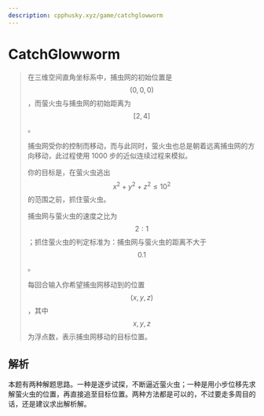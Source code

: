 ```yaml
---
description: cpphusky.xyz/game/catchglowworm
---
```


# CatchGlowworm

> 在三维空间直角坐标系中，捕虫网的初始位置是 $$(0,0,0)$$，而萤火虫与捕虫网的初始距离为 $$[2,4]$$。
>
> 捕虫网受你的控制而移动，而与此同时，萤火虫也总是朝着远离捕虫网的方向移动，此过程使用 1000 步的近似连续过程来模拟。
>
> 你的目标是，在萤火虫逃出 $$x^2+y^2+z^2\le10^2$$ 的范围之前，抓住萤火虫。
>
> 捕虫网与萤火虫的速度之比为 $$2:1$$；抓住萤火虫的判定标准为：捕虫网与萤火虫的距离不大于 $$0.1$$。
>
> 每回合输入你希望捕虫网移动到的位置 $$(x,y,z)$$，其中 $$x,\,y,\,z$$ 为浮点数，表示捕虫网移动的目标位置。

## 解析

本题有两种解题思路。一种是逐步试探，不断逼近萤火虫；一种是用小步位移先求解萤火虫的位置，再直接追至目标位置。两种方法都是可以的，不过要走多周目的话，还是建议求出解析解。
